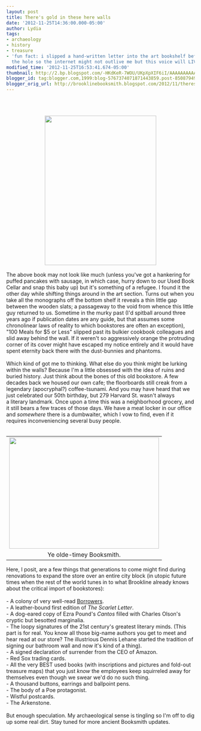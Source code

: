 ```yaml
---
layout: post
title: There's gold in these here walls
date: '2012-11-25T14:36:00.000-05:00'
author: Lydia
tags:
- archaeology
- history
- treasure
- 'fun fact: i slipped a hand-written letter into the art bookshelf before we fixed
  the hole so the internet might not outlive me but this voice will LIVE ON'
modified_time: '2012-11-25T16:53:41.674-05:00'
thumbnail: http://2.bp.blogspot.com/-HKdKeR-7WOU/UKpXpXIF6iI/AAAAAAAAAAw/FMc0ZgvN-Lk/s72-c/photo+(2).JPG
blogger_id: tag:blogger.com,1999:blog-5767374071871443859.post-8508794923664595466
blogger_orig_url: http://brooklinebooksmith.blogspot.com/2012/11/theres-gold-in-these-here-walls.html
---
```


<br /><br /><div class="separator" style="clear: both; text-align: center;"><a href="http://2.bp.blogspot.com/-HKdKeR-7WOU/UKpXpXIF6iI/AAAAAAAAAAw/FMc0ZgvN-Lk/s1600/photo+(2).JPG" imageanchor="1" style="margin-left: 1em; margin-right: 1em;"><img border="0" height="400" src="http://2.bp.blogspot.com/-HKdKeR-7WOU/UKpXpXIF6iI/AAAAAAAAAAw/FMc0ZgvN-Lk/s400/photo+(2).JPG" width="298" /></a></div><br />The above book may not look like much (unless you've got a hankering for puffed pancakes with sausage, in which case, hurry down to our Used Book Cellar and snap this baby up) but it's something of a refugee. I found it the other day while shifting things around in the art section. Turns out when you take all the monographs off the bottom shelf it reveals a thin little gap between the wooden slats; a passageway to the void from whence this little guy returned to us. Sometime in the murky past (I'd spitball around three years ago if publication dates are any guide, but that assumes some chronolinear laws of reality to which bookstores are often an exception), "100 Meals for $5 or Less" slipped past its bulkier cookbook colleagues and slid away behind the wall. If it weren't so aggressively orange the protruding corner of its cover might have escaped my notice entirely and it would have spent eternity back there with the dust-bunnies and phantoms.<br /><br />Which kind of got me to thinking. What else do you think might be lurking within the walls? Because I'm a little obsessed with the idea of ruins and buried history. Just think about the bones of this old bookstore. A few decades back we housed our own cafe; the floorboards still creak from a legendary (apocryphal?) coffee-tsunami. And you may have heard that we just celebrated our 50th birthday, but 279 Harvard St. wasn't always a&nbsp;literary landmark. Once upon a time this was a neighborhood grocery, and it still bears a few traces of those days. We have a meat locker in our office and <i>somewhere </i>there is a dumbwaiter, which I vow to find, even if it requires inconveniencing several busy people.<br /><br /><table align="center" cellpadding="0" cellspacing="0" class="tr-caption-container" style="margin-left: auto; margin-right: auto; text-align: center;"><tbody><tr><td style="text-align: center;"><a href="http://1.bp.blogspot.com/-rm2vSd-JXUc/ULKTQxi04pI/AAAAAAAAABA/yhCaGKKHZKc/s1600/photo+(1).JPG" imageanchor="1" style="margin-left: auto; margin-right: auto;"><img border="0" height="298" src="http://1.bp.blogspot.com/-rm2vSd-JXUc/ULKTQxi04pI/AAAAAAAAABA/yhCaGKKHZKc/s400/photo+(1).JPG" width="400" /></a></td></tr><tr><td class="tr-caption" style="text-align: center;">Ye olde-timey Booksmith.</td></tr></tbody></table><div>Here, I posit, are a few things that generations to come might find during renovations to expand the store over an entire city block (in utopic future times when the rest of the world tunes in to what Brookline already knows about the critical import of bookstores):</div><div><br /></div><div>- A colony of very well-read <a href="http://en.wikipedia.org/wiki/The_Borrowers" target="_blank">Borrowers</a>.</div><div>- A leather-bound first edition of <i>The Scarlet Letter</i>.<br />- A dog-eared copy of Ezra Pound's <i>Cantos </i>filled with Charles Olson's cryptic but besotted marginalia.</div><div>- The loopy signatures of the 21st century's greatest literary minds. (This part is for real. You know all those big-name authors you get to meet and hear read at our store? The illustrious Dennis Lehane started the tradition of signing our bathroom wall and now it's kind of a thing).</div><div>- A signed declaration of surrender from the CEO of Amazon.<br />- Red Sox trading cards.<br />- All the very BEST used books (with inscriptions and pictures and fold-out treasure maps) that you just <i>know </i>the employees keep squirreled away for themselves even though we swear we'd do no such thing.<br />- A thousand buttons, earrings and ballpoint pens.<br />- The body of a Poe protagonist.<br />- Wistful postcards.<br />- The Arkenstone.<br /><br />But enough speculation. My archaeological sense is tingling so I'm off to dig up some real dirt. Stay tuned for more ancient Booksmith updates.</div>